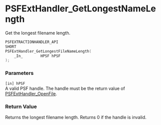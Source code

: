 # PSFExtHandler_GetLongestNameLength
Get the longest filename length.
````c
PSFEXTRACTIONHANDLER_API
SHORT
PSFExtHandler_GetLongestFileNameLength(
    _In_        HPSF hPSF
);
````
### Parameters
`[in] hPSF`  
A valid PSF handle. The handle must be the return value of [PSFExtHandler_OpenFile](PSFExtHandler_OpenFile_en.md).  
### Return Value  
Returns the longest filename length. Returns 0 if the handle is invalid.
